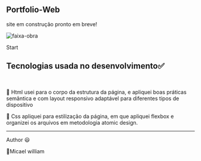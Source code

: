 ## Portfolio-Web

<p>site em construção pronto em breve!</p>

![faixa-obra](https://user-images.githubusercontent.com/90733510/166337163-037f237b-a066-41ec-9e18-1b0073878e9e.jpg)

Start  

## Tecnologias usada no desenvolvimento:white_check_mark:

<br>

:dart: Html usei para o corpo da estrutura da página, e apliquei boas práticas semântica e com layout responsivo adaptável para diferentes tipos de dispositivo

:dart: Css apliquei para estilização da página, em que apliquei flexbox
e organizei os arquivos em metodologia atomic design.
<hr>
Author 😃 

🔗<a>Micael william</a>